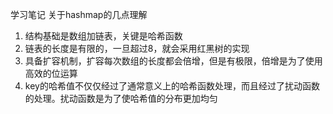 学习笔记
关于hashmap的几点理解
1. 结构基础是数组加链表，关键是哈希函数
2. 链表的长度是有限的，一旦超过8，就会采用红黑树的实现
3. 具备扩容机制，扩容每次数组的长度都会倍增，但是有极限，倍增是为了使用高效的位运算
4. key的哈希值不仅仅经过了通常意义上的哈希函数处理，而且经过了扰动函数的处理。扰动函数是为了使哈希值的分布更加均匀
